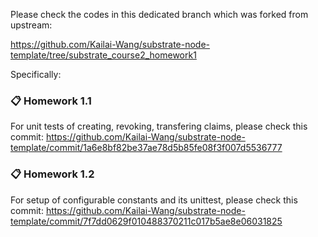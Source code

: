 Please check the codes in this dedicated branch which was forked from upstream:

https://github.com/Kailai-Wang/substrate-node-template/tree/substrate_course2_homework1

Specifically:

### :clipboard: Homework 1.1

For unit tests of creating, revoking, transfering claims, please check this commit:
https://github.com/Kailai-Wang/substrate-node-template/commit/1a6e8bf82be37ae78d5b85fe08f3f007d5536777

### :clipboard: Homework 1.2

For setup of configurable constants and its unittest, please check this commit:
https://github.com/Kailai-Wang/substrate-node-template/commit/7f7dd0629f010488370211c017b5ae8e06031825
